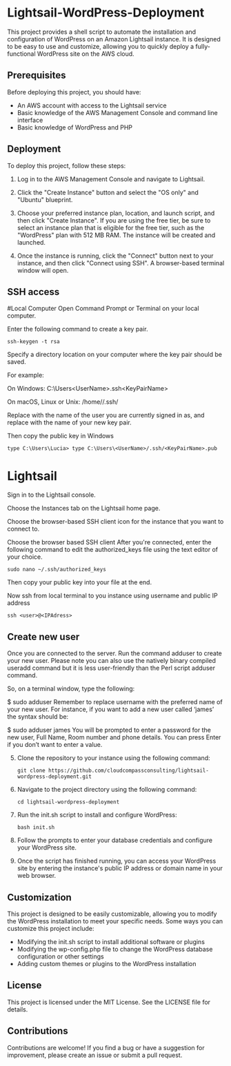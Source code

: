 # Lightsail-WordPress-Deployment
This project provides a shell script to automate the installation and configuration of WordPress on an Amazon Lightsail instance. It is designed to be easy to use and customize, allowing you to quickly deploy a fully-functional WordPress site on the AWS cloud.

## Prerequisites

Before deploying this project, you should have:

- An AWS account with access to the Lightsail service
- Basic knowledge of the AWS Management Console and command line interface
- Basic knowledge of WordPress and PHP

## Deployment

To deploy this project, follow these steps:

1. Log in to the AWS Management Console and navigate to Lightsail.

2. Click the "Create Instance" button and select the "OS only" and "Ubuntu" blueprint.

3. Choose your preferred instance plan, location, and launch script, and then click "Create Instance". If you are using the free tier, be sure to select an instance plan that is eligible for the free tier, such as the "WordPress" plan with 512 MB RAM. The instance will be created and launched.

4. Once the instance is running, click the "Connect" button next to your instance, and then click "Connect using SSH". A browser-based terminal window will open.

## SSH access

#Local Computer
Open Command Prompt or Terminal on your local computer.

Enter the following command to create a key pair.

```
ssh-keygen -t rsa
```

Specify a directory location on your computer where the key pair should be saved.

For example:

On Windows: C:\Users\<UserName>\.ssh\<KeyPairName>

On macOS, Linux or Unix: /home/<UserName>/.ssh/<KeyPairName>

Replace <UserName> with the name of the user you are currently signed in as, and replace <KeyPairName> with the name of your new key pair.

Then copy the public key in Windows

```
type C:\Users\Lucia> type C:\Users\<UserName>/.ssh/<KeyPairName>.pub
```

# Lightsail

Sign in to the Lightsail console.

Choose the Instances tab on the Lightsail home page.

Choose the browser-based SSH client icon for the instance that you want to connect to.

Choose the browser based SSH client
After you're connected, enter the following command to edit the authorized_keys file using the text editor of your choice.

```
sudo nano ~/.ssh/authorized_keys
```

Then copy your public key into your file at the end. 

Now ssh from local terminal to you instance using username and public IP address
   
```
ssh <user>@<IPAdress>
```
   
## Create new user
   
Once you are connected to the server. Run the command adduser to create your new user. Please note you can also use the natively binary compiled useradd command but it is less user-friendly than the Perl script adduser command.

So, on a terminal window, type the following:

$ sudo adduser <username>
Remember to replace username with the preferred name of your new user. For instance, if you want to add a new user called ‘james’ the syntax should be:

$ sudo adduser james
You will be prompted to enter a password for the new user, Full Name, Room number and phone details. You can press Enter if you don’t want to enter a value. 

5. Clone the repository to your instance using the following command:

   ```
   git clone https://github.com/cloudcompassconsulting/lightsail-wordpress-deployment.git
   ```

6. Navigate to the project directory using the following command:

   ```
   cd lightsail-wordpress-deployment
   ```

7. Run the init.sh script to install and configure WordPress:

   ```
   bash init.sh
   ```

8. Follow the prompts to enter your database credentials and configure your WordPress site.

9. Once the script has finished running, you can access your WordPress site by entering the instance's public IP address or domain name in your web browser.

## Customization

This project is designed to be easily customizable, allowing you to modify the WordPress installation to meet your specific needs. Some ways you can customize this project include:

- Modifying the init.sh script to install additional software or plugins
- Modifying the wp-config.php file to change the WordPress database configuration or other settings
- Adding custom themes or plugins to the WordPress installation

## License

This project is licensed under the MIT License. See the LICENSE file for details.

## Contributions

Contributions are welcome! If you find a bug or have a suggestion for improvement, please create an issue or submit a pull request.
